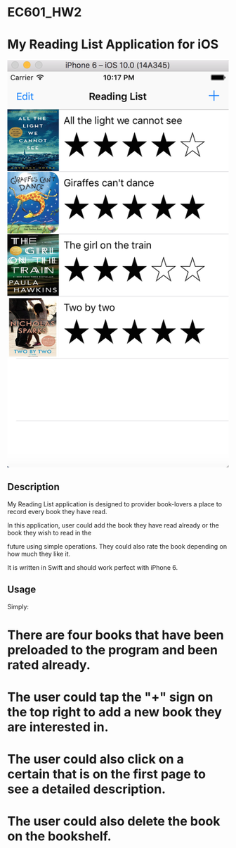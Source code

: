 # EC601_HW2
# My Reading List Application for iOS 



![screenshot](screenshot.png)




## Description

My Reading List application is designed to provider book-lovers a place to record every book they have read.

In this application, user could add the book they have read already or the book they wish to read in the 

future using simple operations. They could also rate the book depending on how much they like it.

It is written in  Swift and should work perfect with iPhone 6.



## Usage

Simply:

# There are four books that have been preloaded to the program and been rated already.

# The user could tap the "+" sign on the top right to add a new book they are interested in.

# The user could also click on a certain that is on the first page to see a detailed description.

# The user could also delete the book on the bookshelf.


